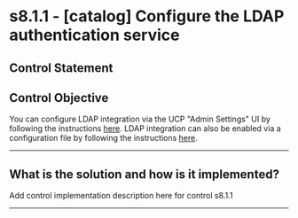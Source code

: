 # s8.1.1 - \[catalog\] Configure the LDAP authentication service

## Control Statement

## Control Objective

You can configure LDAP integration via the UCP "Admin Settings" UI by following the instructions [here](https://docs.docker.com/datacenter/ucp/2.2/guides/admin/configure/external-auth/). LDAP integration can also be enabled via a configuration file by following the instructions [here](https://docs.docker.com/datacenter/ucp/2.2/guides/admin/configure/external-auth/enable-ldap-config-file/).

______________________________________________________________________

## What is the solution and how is it implemented?

Add control implementation description here for control s8.1.1

______________________________________________________________________
